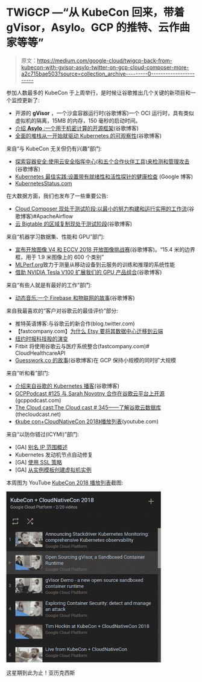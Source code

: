 # TWiGCP —“从 KubeCon 回来，带着 gVisor，Asylo。GCP 的推特、云作曲家等等”

> 原文：<https://medium.com/google-cloud/twigcp-back-from-kubecon-with-gvisor-asylo-twitter-on-gcp-cloud-composer-more-a2c715bae503?source=collection_archive---------0----------------------->

参加人数最多的 KubeCon 于上周举行，是时候让谷歌推出几个关键的新项目和一个监控更新了:

*   开源的 **gVisor** ，一个沙盒容器运行时(谷歌博客)一个 OCI 运行时，具有类似虚拟机的隔离，15MB 的内存，150 毫秒的启动时间。
*   [介绍 **Asylo** :一个用于机密计算的开源框架](http://goo.gl/XsLQeq)(谷歌博客)
*   [全面的堆栈从一开始就驱动 Kubernetes 的可观察性](http://goo.gl/pvmei9)(谷歌博客)

来自“与 KubeCon 无关但仍有兴趣”部门:

*   [探索容器安全:使用云安全指挥中心(和五个合作伙伴工具)来检测和管理攻击](http://goo.gl/ygXHFz)(谷歌博客)
*   [Kubernetes 最佳实践:设置带有就绪性和活性探针的健康检查](http://goo.gl/jX4REX) (Google 博客)
*   [KubernetesStatus.com](http://KubernetesStatus.com)

在大数据方面，我们也发布了一些重要公告:

*   [Cloud Composer 现处于测试阶段:以最小的努力构建和运行实用的工作流](http://goo.gl/uVVjMJ)(谷歌博客)#ApacheAirflow
*   [云 Bigtable 的区域复制现处于测试阶段](http://goo.gl/93TUuK)(谷歌博客)

来自“机器学习数据集、性能和 GPU”部门:

*   [宣布开放图像 V4 和 ECCV 2018 开放图像挑战赛](http://goo.gl/rNGBuh)(谷歌博客)。“15.4 米的边界框，用于 1.9 米图像上的 600 个类别”
*   [MLPerf.org](http://mlperf.org)致力于测量从移动设备到云服务的训练和推理的系统性能
*   [借助 NVIDIA Tesla V100 扩展我们的 GPU 产品组合](http://goo.gl/uaTuWL)(谷歌博客)

来自“有些人就是有最好的工作”部门:

*   [动态音乐:一个 Firebase 和物联网的故事](http://goo.gl/o2emNL)(谷歌博客)

来自我最喜欢的“客户对谷歌云的最佳评价”部分:

*   推特英语博客:与谷歌云的新合作(blog.twitter.com)
*   【fastcompany.com】[为什么 Etsy 要将其数据中心迁移到云端](http://goo.gl/VDEqJJ)
*   [纽约时报科技股的演变](http://goo.gl/PJrMjy)
*   Fitbit 将使用谷歌云与医疗系统整合(fastcompany.com)# CloudHealthcareAPI
*   [Guesswork.co 的故事](http://goo.gl/BmEQg1)(谷歌博客)在 GCP 保持小规模的同时扩大规模

来自“听和看”部门:

*   [介绍来自谷歌的 Kubernetes 播客](http://goo.gl/sXbz7K)(谷歌博客)
*   [GCPPodcast #125 与 Sarah Novotny 合作在谷歌云平台上开源](http://goo.gl/DsEhhB)(gcppodcast.com)
*   [The Cloud cast:The Cloud cast # 345——了解谷歌云数据库](http://goo.gl/y2f2Gu)(thecloudcast.net)
*   [《kube con+CloudNativeCon 2018》播放列表](http://goo.gl/JVTrx7)(youtube.com)

来自“以防你错过(ICYMI)”部门:

*   [GA] [别名 IP 范围概述](http://goo.gl/rLzV35)
*   Kubernetes 发动机节点自动修复
*   [GA] [使用 SSL 策略](http://goo.gl/W8VGzM)
*   [GA] [从实例模板创建虚拟机实例](http://goo.gl/8k59CW)

本周图为 YouTube [KubeCon 2018 播放列表](http://goo.gl/JVTrx7)截图:

![](img/498956e44f28c47d4397316d4dbc3d80.png)

这星期到此为止！亚历克西斯